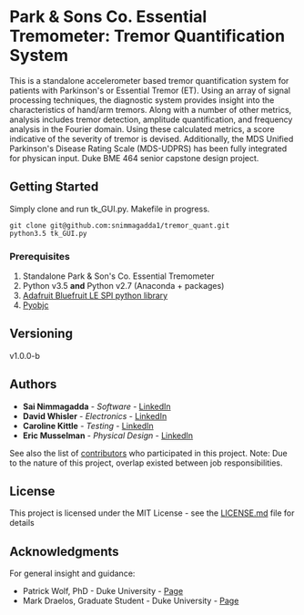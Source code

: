 # Park & Sons Co. Essential Tremometer: Tremor Quantification System

This is a standalone accelerometer based tremor quantification system for patients with Parkinson's or Essential Tremor (ET). Using an array of signal processing techniques, the diagnostic system provides insight into the characteristics of hand/arm tremors. Along with a number of other metrics, analysis includes tremor detection, amplitude quantification, and frequency analysis in the Fourier domain. Using these calculated metrics, a score indicative of the severity of tremor is devised. Additionally, the MDS Unified Parkinson's Disease Rating Scale (MDS-UDPRS) has been fully integrated for physican input. Duke BME 464 senior capstone design project.  

## Getting Started

Simply clone and run tk_GUI.py. Makefile in progress.
```
git clone git@github.com:snimmagadda1/tremor_quant.git
python3.5 tk_GUI.py
```

### Prerequisites
1. Standalone Park & Son's Co. Essential Tremometer
2. Python v3.5 **and** Python v2.7 (Anaconda + packages)
3. [Adafruit Bluefruit LE SPI python library](https://github.com/adafruit/Adafruit_Python_BluefruitLE)
4. [Pyobjc](https://pythonhosted.org/pyobjc/install.html)

## Versioning

v1.0.0-b

## Authors

* **Sai Nimmagadda** - *Software* - [LinkedIn](https://www.linkedin.com/in/sainimmagadda)
* **David Whisler** - *Electronics* - [LinkedIn](https://www.linkedin.com/in/david-whisler-5bb375104)
* **Caroline Kittle** - *Testing* - [LinkedIn](https://www.linkedin.com/in/carolinekittle)
* **Eric Musselman** - *Physical Design* - [LinkedIn](https://www.linkedin.com/in/ericmusselman)

See also the list of [contributors](https://github.com/your/project/contributors) who participated in this project.
Note: Due to the nature of this project, overlap existed between job responsibilities. 
## License

This project is licensed under the MIT License - see the [LICENSE.md](LICENSE.md) file for details

## Acknowledgments
For general insight and guidance: 
* Patrick Wolf, PhD - Duke University - [Page](http://bme.duke.edu/faculty/patrick-wolf)
* Mark Draelos, Graduate Student - Duke University - [Page](https://biophotonics.bme.duke.edu/content/draelos)

